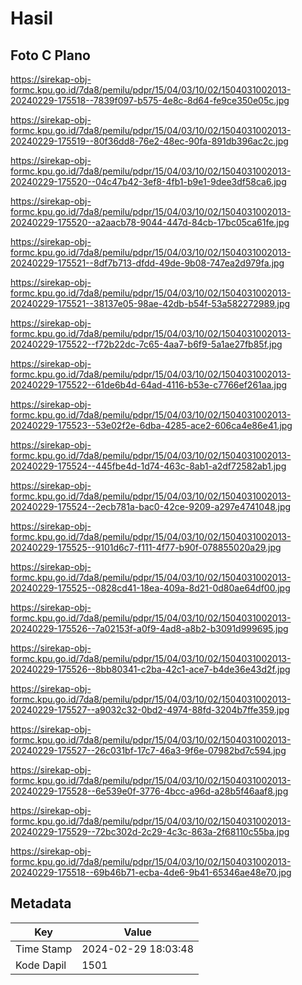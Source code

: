 # Hasil

## Foto C Plano

https://sirekap-obj-formc.kpu.go.id/7da8/pemilu/pdpr/15/04/03/10/02/1504031002013-20240229-175518--7839f097-b575-4e8c-8d64-fe9ce350e05c.jpg

https://sirekap-obj-formc.kpu.go.id/7da8/pemilu/pdpr/15/04/03/10/02/1504031002013-20240229-175519--80f36dd8-76e2-48ec-90fa-891db396ac2c.jpg

https://sirekap-obj-formc.kpu.go.id/7da8/pemilu/pdpr/15/04/03/10/02/1504031002013-20240229-175520--04c47b42-3ef8-4fb1-b9e1-9dee3df58ca6.jpg

https://sirekap-obj-formc.kpu.go.id/7da8/pemilu/pdpr/15/04/03/10/02/1504031002013-20240229-175520--a2aacb78-9044-447d-84cb-17bc05ca61fe.jpg

https://sirekap-obj-formc.kpu.go.id/7da8/pemilu/pdpr/15/04/03/10/02/1504031002013-20240229-175521--8df7b713-dfdd-49de-9b08-747ea2d979fa.jpg

https://sirekap-obj-formc.kpu.go.id/7da8/pemilu/pdpr/15/04/03/10/02/1504031002013-20240229-175521--38137e05-98ae-42db-b54f-53a582272989.jpg

https://sirekap-obj-formc.kpu.go.id/7da8/pemilu/pdpr/15/04/03/10/02/1504031002013-20240229-175522--f72b22dc-7c65-4aa7-b6f9-5a1ae27fb85f.jpg

https://sirekap-obj-formc.kpu.go.id/7da8/pemilu/pdpr/15/04/03/10/02/1504031002013-20240229-175522--61de6b4d-64ad-4116-b53e-c7766ef261aa.jpg

https://sirekap-obj-formc.kpu.go.id/7da8/pemilu/pdpr/15/04/03/10/02/1504031002013-20240229-175523--53e02f2e-6dba-4285-ace2-606ca4e86e41.jpg

https://sirekap-obj-formc.kpu.go.id/7da8/pemilu/pdpr/15/04/03/10/02/1504031002013-20240229-175524--445fbe4d-1d74-463c-8ab1-a2df72582ab1.jpg

https://sirekap-obj-formc.kpu.go.id/7da8/pemilu/pdpr/15/04/03/10/02/1504031002013-20240229-175524--2ecb781a-bac0-42ce-9209-a297e4741048.jpg

https://sirekap-obj-formc.kpu.go.id/7da8/pemilu/pdpr/15/04/03/10/02/1504031002013-20240229-175525--9101d6c7-f111-4f77-b90f-078855020a29.jpg

https://sirekap-obj-formc.kpu.go.id/7da8/pemilu/pdpr/15/04/03/10/02/1504031002013-20240229-175525--0828cd41-18ea-409a-8d21-0d80ae64df00.jpg

https://sirekap-obj-formc.kpu.go.id/7da8/pemilu/pdpr/15/04/03/10/02/1504031002013-20240229-175526--7a02153f-a0f9-4ad8-a8b2-b3091d999695.jpg

https://sirekap-obj-formc.kpu.go.id/7da8/pemilu/pdpr/15/04/03/10/02/1504031002013-20240229-175526--8bb80341-c2ba-42c1-ace7-b4de36e43d2f.jpg

https://sirekap-obj-formc.kpu.go.id/7da8/pemilu/pdpr/15/04/03/10/02/1504031002013-20240229-175527--a9032c32-0bd2-4974-88fd-3204b7ffe359.jpg

https://sirekap-obj-formc.kpu.go.id/7da8/pemilu/pdpr/15/04/03/10/02/1504031002013-20240229-175527--26c031bf-17c7-46a3-9f6e-07982bd7c594.jpg

https://sirekap-obj-formc.kpu.go.id/7da8/pemilu/pdpr/15/04/03/10/02/1504031002013-20240229-175528--6e539e0f-3776-4bcc-a96d-a28b5f46aaf8.jpg

https://sirekap-obj-formc.kpu.go.id/7da8/pemilu/pdpr/15/04/03/10/02/1504031002013-20240229-175529--72bc302d-2c29-4c3c-863a-2f68110c55ba.jpg

https://sirekap-obj-formc.kpu.go.id/7da8/pemilu/pdpr/15/04/03/10/02/1504031002013-20240229-175518--69b46b71-ecba-4de6-9b41-65346ae48e70.jpg


## Metadata

| Key        | Value               |
| ---------- | ------------------- |
| Time Stamp | 2024-02-29 18:03:48 |
| Kode Dapil | 1501                |



